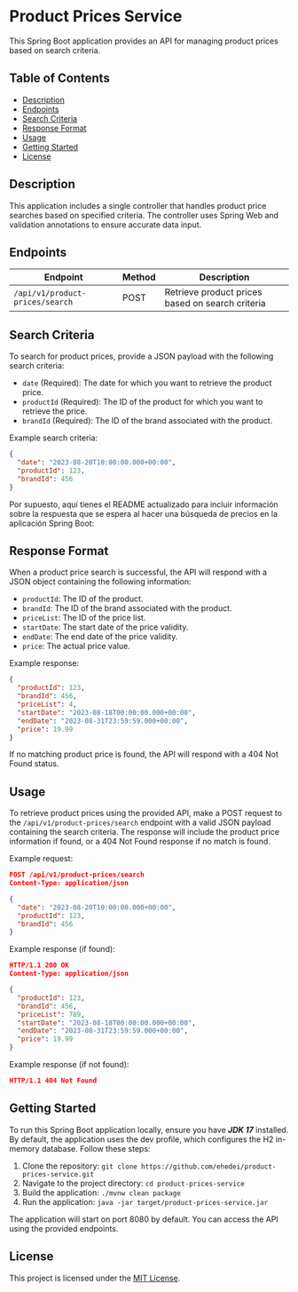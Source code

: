 # Product Prices Service

This Spring Boot application provides an API for managing product prices based on search criteria.

## Table of Contents

- [Description](#description)
- [Endpoints](#endpoints)
- [Search Criteria](#search-criteria)
- [Response Format](#response-format)
- [Usage](#usage)
- [Getting Started](#getting-started)
- [License](#license)

## Description

This application includes a single controller that handles product price searches based on specified criteria. The controller uses Spring Web and validation annotations to ensure accurate data input.

## Endpoints

| Endpoint                   | Method | Description                                       |
| -------------------------- | ------ | ------------------------------------------------- |
| `/api/v1/product-prices/search` | POST   | Retrieve product prices based on search criteria |

## Search Criteria

To search for product prices, provide a JSON payload with the following search criteria:

- `date` (Required): The date for which you want to retrieve the product price.
- `productId` (Required): The ID of the product for which you want to retrieve the price.
- `brandId` (Required): The ID of the brand associated with the product.

Example search criteria:
```json
{
  "date": "2023-08-20T10:00:00.000+00:00",
  "productId": 123,
  "brandId": 456
}
```

Por supuesto, aquí tienes el README actualizado para incluir información sobre la respuesta que se espera al hacer una búsqueda de precios en la aplicación Spring Boot:


## Response Format

When a product price search is successful, the API will respond with a JSON object containing the following information:

- `productId`: The ID of the product.
- `brandId`: The ID of the brand associated with the product.
- `priceList`: The ID of the price list.
- `startDate`: The start date of the price validity.
- `endDate`: The end date of the price validity.
- `price`: The actual price value.

Example response:
```json
{
  "productId": 123,
  "brandId": 456,
  "priceList": 4,
  "startDate": "2023-08-18T00:00:00.000+00:00",
  "endDate": "2023-08-31T23:59:59.000+00:00",
  "price": 19.99
}
```

If no matching product price is found, the API will respond with a 404 Not Found status.

## Usage

To retrieve product prices using the provided API, make a POST request to the `/api/v1/product-prices/search` endpoint with a valid JSON payload containing the search criteria. The response will include the product price information if found, or a 404 Not Found response if no match is found.

Example request:
```json
POST /api/v1/product-prices/search
Content-Type: application/json

{
  "date": "2023-08-20T10:00:00.000+00:00",
  "productId": 123,
  "brandId": 456
}
```

Example response (if found):
```json
HTTP/1.1 200 OK
Content-Type: application/json

{
  "productId": 123,
  "brandId": 456,
  "priceList": 789,
  "startDate": "2023-08-18T00:00:00.000+00:00",
  "endDate": "2023-08-31T23:59:59.000+00:00",
  "price": 19.99
}
```

Example response (if not found):
```json
HTTP/1.1 404 Not Found
```

## Getting Started

To run this Spring Boot application locally, ensure you have ***JDK 17*** installed. By default, the application uses the dev profile, which configures the H2 in-memory database. Follow these steps:

1. Clone the repository: `git clone https://github.com/ehedei/product-prices-service.git`
2. Navigate to the project directory: `cd product-prices-service`
3. Build the application: `./mvnw clean package`
4. Run the application: `java -jar target/product-prices-service.jar`

The application will start on port 8080 by default. You can access the API using the provided endpoints.

## License

This project is licensed under the [MIT License](LICENSE).
